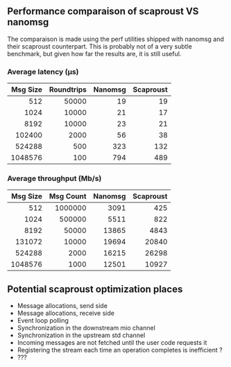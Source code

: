 ## Performance comparaison of scaproust VS nanomsg
The comparaison is made using the perf utilities shipped with nanomsg and their scaproust counterpart.
This is probably not of a very subtle benchmark, but given how far the results are, it is still useful.

### Average latency (µs)
| Msg Size | Roundtrips | Nanomsg | Scaproust |
| ---: | ---: | ---: | ---: |
| 512 | 50000 | 19 | 19 |
| 1024 | 10000 | 21 | 17 |
| 8192 | 10000 | 23 | 21 |
| 102400 | 2000 | 56 | 38 |
| 524288 | 500 | 323 | 132 |
| 1048576 | 100 | 794 | 489 |

### Average throughput (Mb/s)
| Msg Size | Msg Count | Nanomsg | Scaproust |
| ---: | ---: | ---: | ---: |
| 512 | 1000000 | 3091 | 425 |
| 1024 | 500000 | 5511 | 822 |
| 8192 | 50000 | 13865 | 4843 |
| 131072 | 10000 | 19694 | 20840 |
| 524288 | 2000 | 16215 | 26298 |
| 1048576 | 1000 | 12501 | 10927 |

## Potential scaproust optimization places
- Message allocations, send side
- Message allocations, receive side
- Event loop polling
- Synchronization in the downstream mio channel
- Synchronization in the upstream std channel
- Incoming messages are not fetched until the user code requests it
- Registering the stream each time an operation completes is inefficient ?
- ???